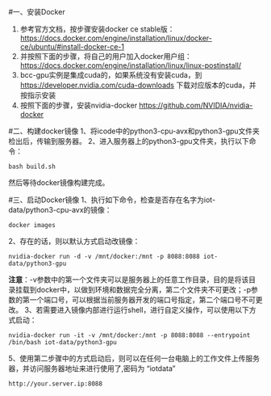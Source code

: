 #一、安装Docker
1. 参考官方文档，按步骤安装docker ce stable版：
https://docs.docker.com/engine/installation/linux/docker-ce/ubuntu/#install-docker-ce-1
2. 并按照下面的步骤，将自己的用户加入docker用户组：
https://docs.docker.com/engine/installation/linux/linux-postinstall/
3. bcc-gpu实例是集成cuda的，如果系统没有安装cuda，到 https://developer.nvidia.com/cuda-downloads 下载对应版本的cuda，并按指示安装
4. 按照下面的步骤，安装nvidia-docker 
https://github.com/NVIDIA/nvidia-docker

#二、构建docker镜像
1、将icode中的python3-cpu-avx和python3-gpu文件夹检出后，传输到服务器。
2、进入服务器上的python3-gpu文件夹，执行以下命令：
```shell
bash build.sh
```
然后等待docker镜像构建完成。

#三、启动Docker镜像
1、执行如下命令，检查是否存在名字为iot-data/python3-cpu-avx的镜像：
```shell
docker images
```
2、存在的话，则以默认方式启动改镜像：
```shell
nvidia-docker run -d -v /mnt/docker:/mnt -p 8088:8088 iot-data/python3-gpu
```
**注意**：-v参数中的第一个文件夹可以是服务器上的任意工作目录，目的是将该目录挂载到docker中，以做到环境和数据完全分离，第二个文件夹不可更改；-p参数的第一个端口号，可以根据当前服务器开发的端口号指定，第二个端口号不可更改。
3、若需要进入镜像内部进行运行shell，进行自定义操作，可以使用以下方式启动：
```shell
nvidia-docker run -it -v /mnt/docker:/mnt -p 8088:8088 --entrypoint /bin/bash iot-data/python3-gpu
```
5、使用第二步骤中的方式启动后，则可以在任何一台电脑上的工作文件上传服务器，并访问服务器地址来进行使用了,密码为 “iotdata”
```url
http://your.server.ip:8088
```
